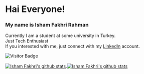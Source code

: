 # Hai Everyone!

### **My name is Isham Fakhri Rahman**

Currently I am a student at some university in Turkey.  
Just Tech Enthusiast  
If you interested with me, just connect with my [LinkedIn](https://www.linkedin.com/in/isham-fakhri-5393ab139) account.

![Visitor Badge](https://visitor-badges.glitch.me?username=elthief&repo=elthief$style=for-the-badge)
<!-- https://github.com/feri-irawan/visitor-badge -->


<p align="left">
  <a href="https://github.com/elthief">
    <img align="center" src="https://github-readme-stats.vercel.app/api/top-langs/?username=elthief&layout=compact" alt="Isham Fakhri's github stats"/>
    <img align="center" src="https://github-readme-stats.vercel.app/api?username=elthief&hide=issues&count_private=true&show_icons=true" alt="Isham Fakhri's github             stats" />
  </a>
</p>

